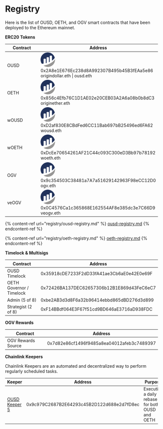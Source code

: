 # Registry

Here is the list of OUSD, OETH, and OGV smart contracts that have been deployed to the Ethereum mainnet.&#x20;

**ERC20 Tokens**

<table><thead><tr><th width="180">Contract</th><th>Address</th></tr></thead><tbody><tr><td>OUSD</td><td><a href="https://etherscan.io/address/0x2A8e1E676Ec238d8A992307B495b45B3fEAa5e86"><img src="../.gitbook/assets/image (16).png" alt="" data-size="line"></a> 0x2A8e1E676Ec238d8A992307B495b45B3fEAa5e86<br>origindollar.eth | ousd.eth</td></tr><tr><td>OETH</td><td><a href="https://etherscan.io/address/0x856c4Efb76C1D1AE02e20CEB03A2A6a08b0b8dC3"><img src="../.gitbook/assets/image (2) (1).png" alt="" data-size="line"></a> 0x856c4Efb76C1D1AE02e20CEB03A2A6a08b0b8dC3<br>originether.eth</td></tr><tr><td>wOUSD</td><td><a href="https://etherscan.io/address/0xD2af830E8CBdFed6CC11Bab697bB25496ed6FA62"><img src="../.gitbook/assets/image (24).png" alt="" data-size="line"></a> 0xD2af830E8CBdFed6CC11Bab697bB25496ed6FA62<br>wousd.eth</td></tr><tr><td>wOETH</td><td><a href="https://etherscan.io/address/0xDcEe70654261AF21C44c093C300eD3Bb97b78192"><img src="../.gitbook/assets/image (8).png" alt="" data-size="line"></a> 0xDcEe70654261AF21C44c093C300eD3Bb97b78192<br>woeth.eth</td></tr><tr><td>OGV</td><td><a href="https://etherscan.io/address/0x9c354503C38481a7A7a51629142963F98eCC12D0"><img src="../.gitbook/assets/image (25) (1).png" alt="" data-size="line"></a> 0x9c354503C38481a7A7a51629142963F98eCC12D0<br>ogv.eth</td></tr><tr><td>veOGV</td><td><a href="https://etherscan.io/address/0x0C4576Ca1c365868E162554AF8e385dc3e7C66D9"><img src="../.gitbook/assets/image (10) (2).png" alt="" data-size="line"></a> 0x0C4576Ca1c365868E162554AF8e385dc3e7C66D9<br>veogv.eth</td></tr></tbody></table>

{% content-ref url="registry/ousd-registry.md" %}
[ousd-registry.md](registry/ousd-registry.md)
{% endcontent-ref %}

{% content-ref url="registry/oeth-registry.md" %}
[oeth-registry.md](registry/oeth-registry.md)
{% endcontent-ref %}

**Timelock & Multisigs**

<table><thead><tr><th width="198">Contract</th><th>Address</th></tr></thead><tbody><tr><td>OUSD Timelock</td><td>0x35918cDE7233F2dD33fA41ae3Cb6aE0e42E0e69F</td></tr><tr><td>OETH Governor / Timelock</td><td>0x72426BA137DEC62657306b12B1E869d43FeC6eC7</td></tr><tr><td>Admin (5 of 8)</td><td>0xbe2AB3d3d8F6a32b96414ebbd865dBD276d3d899</td></tr><tr><td>Strategist (2 of 8)</td><td>0xF14BBdf064E3F67f51cd9BD646aE3716aD938FDC</td></tr></tbody></table>

**OGV Rewards**

<table><thead><tr><th width="194">Contract</th><th>Address</th></tr></thead><tbody><tr><td>OGV Rewards Source</td><td>0x7d82e86cf1496f9485a8ea04012afeb3c7489397</td></tr></tbody></table>

**Chainlink Keepers**

Chainlink Keepers are an automated and decentralized way to perform regularly scheduled tasks.

| Keeper                                                                                                                               | Address                                    | Purpose                                         |
| ------------------------------------------------------------------------------------------------------------------------------------ | ------------------------------------------ | ----------------------------------------------- |
| [OUSD Keeper 5](https://automation.chain.link/mainnet/80310800131671020338601273445439145162738398695605141883575959303659215247238) | 0x9c979C2687B2E64293c45B2D122d688e2d7fD8ec | Executing a daily rebase for both OUSD and OETH |
